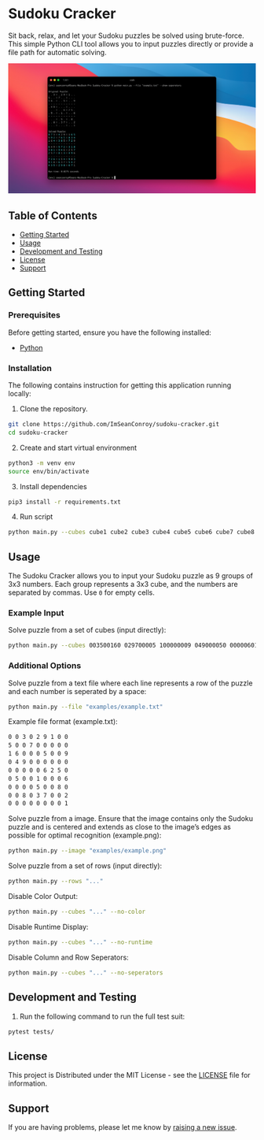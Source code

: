 # Sudoku Cracker

Sit back, relax, and let your Sudoku puzzles be solved using brute-force. This simple Python CLI tool allows you to input puzzles directly or provide a file path for automatic solving.

![Project Image](https://github.com/ImSeanConroy/sudoku-cracker/blob/main/.github/repo-img.png)


## Table of Contents

- [Getting Started](#getting-started)
- [Usage](#usage)
- [Development and Testing](#development-and-testing)
- [License](#license)
- [Support](#support)

## Getting Started

### Prerequisites

Before getting started, ensure you have the following installed:
- [Python](https://www.python.org/)

### Installation

The following contains instruction for getting this application running locally:

1. Clone the repository.
```bash
git clone https://github.com/ImSeanConroy/sudoku-cracker.git
cd sudoku-cracker
```

2. Create and start virtual environment
```bash
python3 -m venv env
source env/bin/activate
```

3. Install dependencies
```bash
pip3 install -r requirements.txt
```

4. Run script
```bash
python main.py --cubes cube1 cube2 cube3 cube4 cube5 cube6 cube7 cube8 cube9
```

## Usage

The Sudoku Cracker allows you to input your Sudoku puzzle as 9 groups of 3x3 numbers. Each group represents a 3x3 cube, and the numbers are separated by commas. Use `0` for empty cells.

### Example Input

Solve puzzle from a set of cubes (input directly):

```bash
python main.py --cubes 003500160 029700005 100000009 049000050 000006010 000250006 000008000 050037000 080002001
```

### Additional Options

Solve puzzle from a text file where each line represents a row of the puzzle and each number is seperated by a space:
```bash
python main.py --file "examples/example.txt"
```

Example file format (example.txt):
```bash
0 0 3 0 2 9 1 0 0 
5 0 0 7 0 0 0 0 0 
1 6 0 0 0 5 0 0 9 
0 4 9 0 0 0 0 0 0 
0 0 0 0 0 6 2 5 0 
0 5 0 0 1 0 0 0 6 
0 0 0 0 5 0 0 8 0 
0 0 8 0 3 7 0 0 2 
0 0 0 0 0 0 0 0 1
```

Solve puzzle from a image. Ensure that the image contains only the Sudoku puzzle and is centered and extends as close to the image’s edges as possible for optimal recognition (example.png):

```bash
python main.py --image "examples/example.png"
```

Solve puzzle from a set of rows (input directly):
```bash
python main.py --rows "..."
```

Disable Color Output:
```bash
python main.py --cubes "..." --no-color
```

Disable Runtime Display:
```bash
python main.py --cubes "..." --no-runtime
```

Disable Column and Row Seperators:
```bash
python main.py --cubes "..." --no-seperators
```

## Development and Testing

1. Run the following command to run the full test suit:

```bash
pytest tests/
```

## License

This project is Distributed under the MIT License - see the [LICENSE](LICENSE) file for information.

## Support

If you are having problems, please let me know by [raising a new issue](https://github.com/ImSeanConroy/sudoku-cracker/issues/new/choose).
